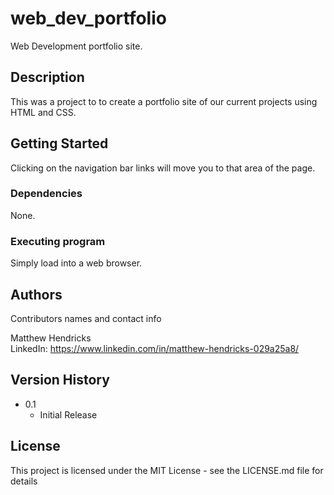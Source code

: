 # web_dev_portfolio

Web Development portfolio site.

## Description

This was a project to to create a portfolio site of our current projects using HTML and CSS.

## Getting Started

Clicking on the navigation bar links will move you to that area of the page.

### Dependencies

None.

### Executing program

Simply load into a web browser.

## Authors

Contributors names and contact info

Matthew Hendricks  
LinkedIn: https://www.linkedin.com/in/matthew-hendricks-029a25a8/

## Version History

* 0.1
    * Initial Release

## License

This project is licensed under the MIT License - see the LICENSE.md file for details

